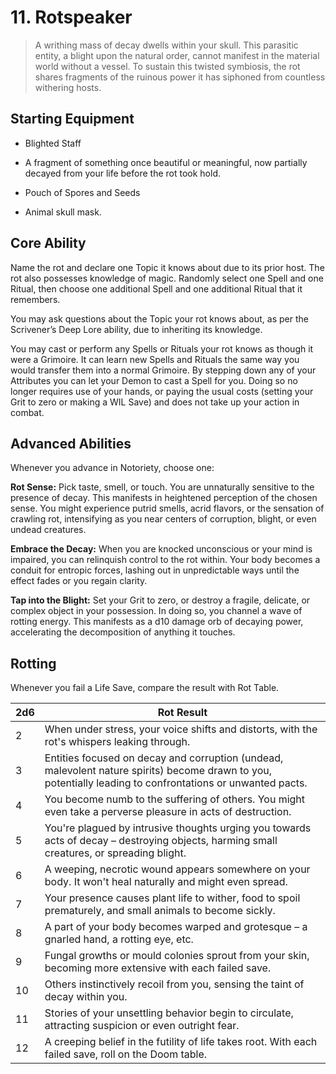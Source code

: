 # 11. Rotspeaker

> A writhing mass of decay dwells within your skull. This parasitic entity, a blight upon the natural order, cannot manifest in the material world without a vessel. To sustain this twisted symbiosis, the rot shares fragments of the ruinous power it has siphoned from countless withering hosts.

## Starting Equipment

* Blighted Staff

* A fragment of something once beautiful or meaningful, now partially decayed from your life before the rot took hold.

* Pouch of Spores and Seeds

* Animal skull mask.

## Core Ability

Name the rot and declare one Topic it knows about due to its prior host. The rot also possesses knowledge of magic. Randomly select one Spell and one Ritual, then choose one additional Spell and one additional Ritual that it remembers.

You may ask questions about the Topic your rot knows about, as per the Scrivener’s Deep Lore ability, due to inheriting its knowledge.

You may cast or perform any Spells or Rituals your rot knows as though it were a Grimoire. It can learn new Spells and Rituals the same way you would transfer them into a normal Grimoire. By stepping down any of your Attributes you can let your Demon to cast a Spell for you. Doing so no longer requires use of your hands, or paying the usual costs (setting your Grit to zero or making a WIL Save) and does not take up your action in combat.

## Advanced Abilities

Whenever you advance in Notoriety, choose one:

**Rot Sense:** Pick taste, smell, or touch. You are unnaturally sensitive to the presence of decay.  This manifests in heightened perception of the chosen sense. You might experience putrid smells, acrid flavors, or the sensation of crawling rot,  intensifying as you near centers of corruption, blight, or even undead creatures.

**Embrace the Decay:**  When you are knocked unconscious or your mind is impaired, you can relinquish control to the rot within. Your body becomes a conduit for entropic forces, lashing out in unpredictable ways until the effect fades or you regain clarity.

**Tap into the Blight:** Set your Grit to zero, or destroy a fragile, delicate, or complex object in your possession. In doing so, you channel a wave of rotting energy. This manifests as a d10 damage orb of decaying power, accelerating the decomposition of anything it touches.

## Rotting

Whenever you fail a Life Save, compare the result with Rot Table.

|2d6|Rot Result|
|-----|-----|
|2| When under stress, your voice shifts and distorts, with the rot's whispers leaking through.|
|3| Entities focused on decay and corruption (undead, malevolent nature spirits) become drawn to you, potentially leading to confrontations or unwanted pacts.|
|4| You become numb to the suffering of others. You might even take a perverse pleasure in acts of destruction.|
|5| You're plagued by intrusive thoughts urging you towards acts of decay – destroying objects, harming small creatures, or spreading blight.|
|6| A weeping, necrotic wound appears somewhere on your body. It won't heal naturally and might even spread.|
|7| Your presence causes plant life to wither, food to spoil prematurely, and small animals to become sickly.|
|8| A part of your body becomes warped and grotesque – a gnarled hand, a rotting eye, etc.|
|9| Fungal growths or mould colonies sprout from your skin, becoming more extensive with each failed save.|
|10| Others instinctively recoil from you, sensing the taint of decay within you. |
|11| Stories of your unsettling behavior begin to circulate, attracting suspicion or even outright fear.|
|12| A creeping belief in the futility of life takes root. With each failed save, roll on the Doom table.|

